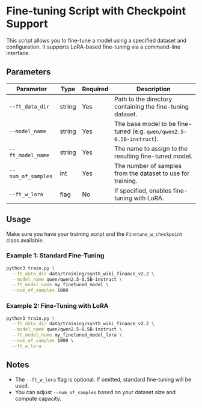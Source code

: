 # Fine-tuning Script with Checkpoint Support

This script allows you to fine-tune a model using a specified dataset and configuration. It supports LoRA-based fine-tuning via a command-line interface.

## Parameters

| Parameter         | Type    | Required | Description                                                                 |
|------------------|---------|----------|-----------------------------------------------------------------------------|
| `--ft_data_dir`  | string  | Yes      | Path to the directory containing the fine-tuning dataset.                   |
| `--model_name`   | string  | Yes      | The base model to be fine-tuned (e.g. `qwen/qwen2.5-0.5B-instruct`).        |
| `--ft_model_name`| string  | Yes      | The name to assign to the resulting fine-tuned model.                       |
| `--num_of_samples`| int    | Yes      | The number of samples from the dataset to use for training.                 |
| `--ft_w_lora`    | flag    | No       | If specified, enables fine-tuning with LoRA.                                |

## Usage

Make sure you have your training script and the `Finetune_w_checkpoint` class available.

### Example 1: Standard Fine-Tuning

```bash
python3 train.py \
  --ft_data_dir data/training/synth_wiki_finance_v2.2 \
  --model_name qwen/qwen2.5-0.5B-instruct \
  --ft_model_name my_finetuned_model \
  --num_of_samples 1000
````

### Example 2: Fine-Tuning with LoRA

```bash
python3 train.py \
  --ft_data_dir data/training/synth_wiki_finance_v2.2 \
  --model_name qwen/qwen2.5-0.5B-instruct \
  --ft_model_name my_finetuned_model_lora \
  --num_of_samples 1000 \
  --ft_w_lora
```

## Notes

* The `--ft_w_lora` flag is optional. If omitted, standard fine-tuning will be used.
* You can adjust `--num_of_samples` based on your dataset size and compute capacity.


